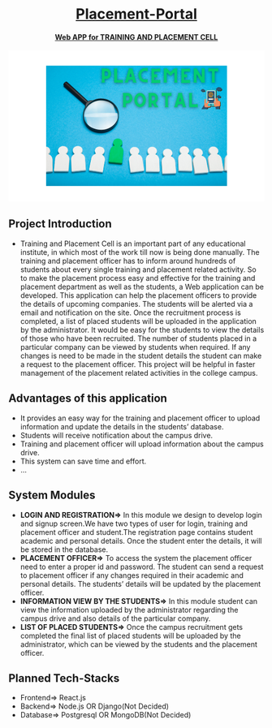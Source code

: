 <h1 align="center"> <ins>Placement-Portal</ins> </h1>
<h4 align="center"> <ins>Web APP for TRAINING AND PLACEMENT CELL</ins> </h4>

<p align="center">
<a>
    <img src="./main.png"/>
</a>
</p>

<h2> Project Introduction </h2>

* Training  and  Placement  Cell  is  an  important  part  of  any  educational  institute,  in which most of the work till now is being done manually. The training and placement officer has to inform around hundreds of students about every single training and placement related activity. So to make the placement process easy and effective for the training and placement department as well as the students, a Web application can be developed. This application can  help  the  placement  officers  to  provide  the  details  of  upcoming  companies. The  students will be alerted  via a  email and notification on the site. Once  the  recruitment process  is  completed, a  list of placed students  will  be  uploaded  in  the  application  by  the  administrator.  It  would  be  easy  for  the students to view the details of those who have been recruited. The number of students placed in a particular company can be viewed by students when required. If any changes is need to be  made  in  the  student  details  the  student  can  make  a  request to the  placement officer. This project will be helpful in faster management of the placement related activities in the college campus.

<h2> Advantages of this application </h2>

* It  provides  an  easy  way  for  the  training  and  placement  officer  to  upload information and update the details in the students’ database.
* Students will receive notification about the campus drive.
* Training  and  placement  officer  will  upload  information  about  the  campus drive.
* This system can save time and effort.
* ...

<h2> System Modules </h2>

*  **LOGIN AND REGISTRATION=>** In this module we design to develop login and signup screen.We have two types of user for login, training and placement officer and student.The registration page  contains student  academic  and  personal  details.  Once  the  student  enter  the details, it will be stored in the database.
* **PLACEMENT OFFICER=>**  To access  the  system  the  placement  officer  need  to  enter  a  proper  id and  password. The  student  can  send  a  request  to  placement  officer  if  any  changes required  in  their  academic  and  personal  details. The  students’ details will be updated by the placement officer.
* **INFORMATION VIEW BY THE STUDENTS=>** In this  module  student  can  view  the  information  uploaded  by  the administrator regarding the campus drive and also details of the particular company.
*  **LIST OF PLACED STUDENTS=>** Once  the  campus  recruitment  gets  completed  the  final  list  of  placed students will  be  uploaded  by  the  administrator,  which  can  be  viewed  by  the  students  and  the placement officer.

<h2> Planned Tech-Stacks </h2>

* Frontend=> React.js
* Backend=> Node.js OR Django(Not Decided)
* Database=> Postgresql OR MongoDB(Not Decided)
